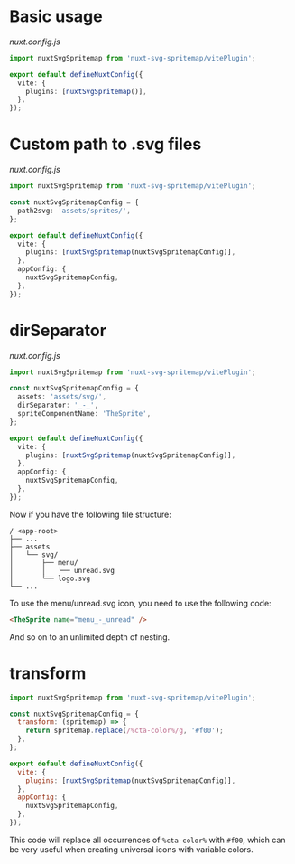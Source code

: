 # Basic usage

_nuxt.config.js_

```typescript
import nuxtSvgSpritemap from 'nuxt-svg-spritemap/vitePlugin';

export default defineNuxtConfig({
  vite: {
    plugins: [nuxtSvgSpritemap()],
  },
});
```

# Custom path to .svg files

_nuxt.config.js_

```typescript
import nuxtSvgSpritemap from 'nuxt-svg-spritemap/vitePlugin';

const nuxtSvgSpritemapConfig = {
  path2svg: 'assets/sprites/',
};

export default defineNuxtConfig({
  vite: {
    plugins: [nuxtSvgSpritemap(nuxtSvgSpritemapConfig)],
  },
  appConfig: {
    nuxtSvgSpritemapConfig,
  },
});
```

# dirSeparator

_nuxt.config.js_

```typescript
import nuxtSvgSpritemap from 'nuxt-svg-spritemap/vitePlugin';

const nuxtSvgSpritemapConfig = {
  assets: 'assets/svg/',
  dirSeparator: '_-_',
  spriteComponentName: 'TheSprite',
};

export default defineNuxtConfig({
  vite: {
    plugins: [nuxtSvgSpritemap(nuxtSvgSpritemapConfig)],
  },
  appConfig: {
    nuxtSvgSpritemapConfig,
  },
});
```

Now if you have the following file structure:

```
/ <app-root>
├── ...
├── assets
│   └── svg/
│       ├── menu/
│       │   └── unread.svg
│       └── logo.svg
└── ...
```

To use the menu/unread.svg icon, you need to use the following code:

```html
<TheSprite name="menu_-_unread" />
```

And so on to an unlimited depth of nesting.

# transform

```javascript
import nuxtSvgSpritemap from 'nuxt-svg-spritemap/vitePlugin';

const nuxtSvgSpritemapConfig = {
  transform: (spritemap) => {
    return spritemap.replace(/%cta-color%/g, '#f00');
  },
};

export default defineNuxtConfig({
  vite: {
    plugins: [nuxtSvgSpritemap(nuxtSvgSpritemapConfig)],
  },
  appConfig: {
    nuxtSvgSpritemapConfig,
  },
});
```

This code will replace all occurrences of `%cta-color%` with `#f00`, which can be very useful when creating universal icons with variable colors.
